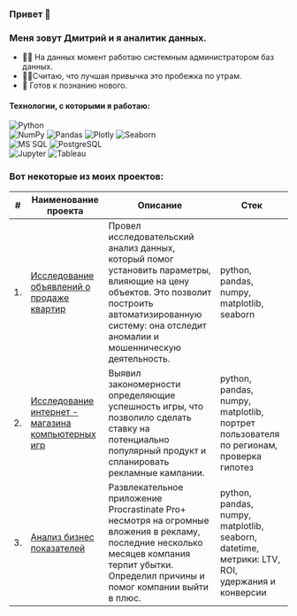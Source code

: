 ### Привет 👋 
### Меня зовут Дмитрий и я аналитик данных.

- 👨‍💻 На данных момент работаю системным администратором баз данных.
- 🏃‍♂Считаю, что лучшая привычка это пробежка по утрам.
- 🌱 Готов к познанию нового.

#### **Технологии, с которыми я работаю:**
![Python](https://img.shields.io/badge/-python?style=flat-square&logo=python&logoColor=rgb&label=Python) <br/> 
![NumPy](https://img.shields.io/badge/-numpy?style=plastic&logo=numpy&label=NumPy)
![Pandas](https://img.shields.io/badge/-pandas?style=plastic&logo=pandas&label=Pandas)
![Plotly](https://img.shields.io/badge/-plotly?style=plastic&logo=plotly&label=Plotly)
![Seaborn](https://img.shields.io/badge/-seaborn?style=plastic&logo=seaborn&label=seaborn) <br/>
![MS SQL](https://img.shields.io/badge/-mssql?style=flat-square&logo=microsoft%20sql%20server&label=MS%20SQL&color=blue)
![PostgreSQL](https://img.shields.io/badge/-postgresql?style=flat-square&logo=postgresql&label=PostgreSQL&color=yellow) <br/>
![Jupyter](https://img.shields.io/badge/-jupyter?style=flat-square&logo=jupyter&label=jupyter&color=white)
![Tableau](https://img.shields.io/badge/-Tableau?style=plastic&logo=Tableau&label=Tableau&color=red)




### Вот некоторые из моих проектов:

| #    | Наименование проекта                | Описание                                                     | Стек                                                         |
| ---- | ------------------------------------------------------------ | ------------------------------------------------------------ | ------------------------------------------------------------ |
| 1.   | [Исследование объявлений о продаже квартир](https://github.com/d-tereshonkov/dt_portfolio/tree/main/project_1) | Провел исследовательский анализ данных, который помог установить параметры, влияющие на цену объектов. Это позволит построить автоматизированную систему: она отследит аномалии и мошенническую деятельность.  <br/> | python, pandas, numpy, matplotlib, seaborn       |
| 2.   | [Исследование интернет - магазина компьютерных игр](https://github.com/d-tereshonkov/dt_portfolio/tree/main/project_2) | Выявил закономерности определяющие успешность игры, что позволило сделать ставку на потенциально популярный продукт  и спланировать рекламные кампании. | python, pandas, numpy, matplotlib, портрет пользователя по регионам, проверка гипотез |
| 3.   | [Анализ бизнес показателей](https://github.com/d-tereshonkov/dt_portfolio/tree/main/project_3) | Развлекательное приложение Procrastinate Pro+ несмотря на огромные вложения в рекламу, последние несколько месяцев компания терпит убытки. Определил причины и помог компании выйти в плюс.             | python, pandas, numpy, matplotlib, seaborn, datetime, метрики: LTV, ROI, удержания и конверсии |
